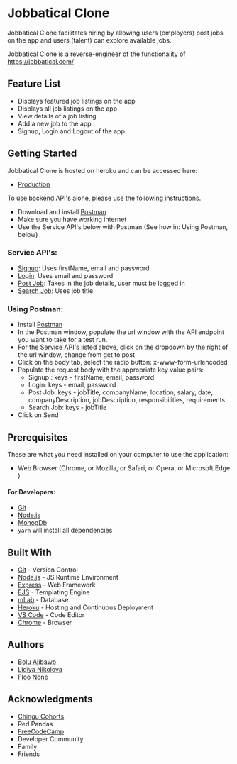 # Jobbatical Clone
Jobbatical Clone facilitates hiring by allowing users (employers) post jobs on the app and users (talent) can explore available jobs.

Jobbatical Clone is a reverse-engineer of the functionality of https://jobbatical.com/


## Feature List
* Displays featured job listings on the app
* Displays all job listings on the app
* View details of a job listing
* Add a new job to the app
* Signup, Login and Logout of the app.


## Getting Started
Jobbatical Clone is hosted on heroku and can be accessed here:
 - [Production](https://jobbatical.herokuapp.com/)

To use backend API's alone, please use the following instructions. 
  - Download and install [Postman](https://chrome.google.com/webstore/detail/postman/fhbjgbiflinjbdggehcddcbncdddomop?hl=en)
  - Make sure you have working internet
  - Use the Service API's below with Postman (See how in: Using Postman, below)

### Service API's:
  - [Signup](https://jobbatical.herokuapp.com/signup): Uses firstName, email and password
  - [Login](https://jobbatical.herokuapp.com/login): Uses email and password
  - [Post Job](https://jobbatical.herokuapp.com/job-form): Takes in the job details, user must be logged in
  - [Search Job](https://jobbatical.herokuapp.com/explore): Uses job title


### Using Postman:
 - Install [Postman](https://chrome.google.com/webstore/detail/postman/fhbjgbiflinjbdggehcddcbncdddomop?hl=en)
 - In the Postman window, populate the url window with the API endpoint you want to take for a test run.
 - For the Service API's listed above, click on the dropdown by the right of the url window, change from get to post
 - Click on the body tab, select the radio button: x-www-form-urlencoded
 - Populate the request body with the appropriate key value pairs: 
      - Signup : keys - firstName, email, password
      - Login: keys - email, password
      - Post Job: keys - jobTitle, companyName, location, salary, date, companyDescription, jobDescription, responsibilities, requirements
      - Search Job: keys - jobTitle
- Click on Send

## Prerequisites
 These are what you need installed on your computer to use the application:

 - Web Browser (Chrome, or Mozilla, or Safari, or Opera, or Microsoft Edge )

 #### For Developers:
 - [Git](https://git-for-windows.github.io/)
 - [Node.js](https://nodejs.org/en/download/)
 - [MonogDb](https://www.mongodb.com/download-center#community)
 - ``` yarn ``` will install all dependencies
     


## Built With

- [Git](https://git-scm.com/) - Version Control
- [Node.js](https://nodejs.org/) - JS Runtime Environment
- [Express](https://expressjs.com/en/starter/installing.html) - Web Framework
- [EJS](http://ejs.co/) - Templating Engine
- [mLab](https://mlab.com/) - Database 
- [Heroku](https://www.heroku,com) - Hosting and Continuous Deployment
- [VS Code](https://code.visualstudio.com/) - Code Editor
- [Chrome](https://www.google.com/chrome/browser/desktop/index.html) - Browser


## Authors

* [Bolu Ajibawo](https://github.com/ajibs)
* [Lidiya Nikolova](https://github.com/l-emi)
* [Floo None](https://github.com/floonone)


## Acknowledgments
* [Chingu Cohorts](https://chingu-cohorts.github.io/chingu-directory/)
* Red Pandas
* [FreeCodeCamp](https://www.freecodecamp.org/)
* Developer Community
* Family
* Friends
